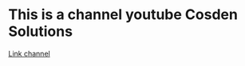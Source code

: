 # This is a channel youtube Cosden Solutions

[Link channel](https://www.youtube.com/@cosdensolutions/playlists)
